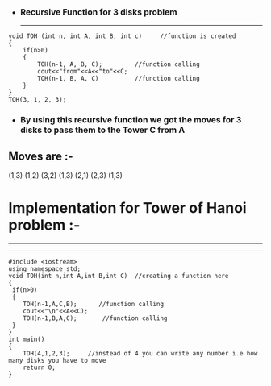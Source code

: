 * ### Recursive Function for 3 disks problem
  ---
```
void TOH (int n, int A, int B, int c)     //function is created
{
    if(n>0)
    {
        TOH(n-1, A, B, C);         //function calling
        cout<<"from"<<A<<"to"<<C;
        TOH(n-1, B, A, C)          //function calling
    }
}     
TOH(3, 1, 2, 3); 

 ```       

* ### By using this recursive function we got the moves for 3 disks to pass them to the Tower C  from A  

## Moves are :- 
(1,3)  (1,2)  (3,2)  (1,3)  (2,1)  (2,3)  (1,3)


# Implementation for Tower of Hanoi problem :-
---
---

```
#include <iostream>
using namespace std;
void TOH(int n,int A,int B,int C)  //creating a function here
{
 if(n>0)
 {
    TOH(n-1,A,C,B);      //function calling
    cout<<"\n"<<A<<C);
    TOH(n-1,B,A,C);       //function calling
 }
}
int main()
{
    TOH(4,1,2,3);     //instead of 4 you can write any number i.e how many disks you have to move
    return 0;
}

